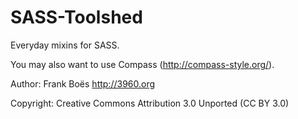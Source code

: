 SASS-Toolshed
=============

Everyday mixins for SASS.

You may also want to use Compass (http://compass-style.org/).

Author:      Frank Boës <http://3960.org>

Copyright:   Creative Commons Attribution 3.0 Unported (CC BY 3.0)
